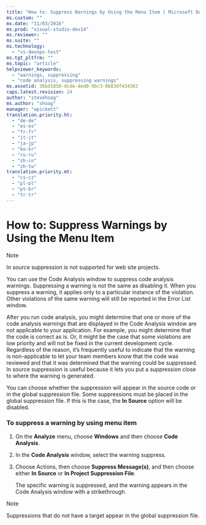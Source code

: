 ```yaml
---
title: "How to: Suppress Warnings by Using the Menu Item | Microsoft Docs"
ms.custom: ""
ms.date: "11/03/2016"
ms.prod: "visual-studio-dev14"
ms.reviewer: ""
ms.suite: ""
ms.technology: 
  - "vs-devops-test"
ms.tgt_pltfrm: ""
ms.topic: "article"
helpviewer_keywords: 
  - "warnings, suppressing"
  - "code analysis, suppressing warnings"
ms.assetid: 36bd1850-dcde-4ed0-9bc3-0b83df434362
caps.latest.revision: 24
author: "stevehoag"
ms.author: "shoag"
manager: "wpickett"
translation.priority.ht: 
  - "de-de"
  - "es-es"
  - "fr-fr"
  - "it-it"
  - "ja-jp"
  - "ko-kr"
  - "ru-ru"
  - "zh-cn"
  - "zh-tw"
translation.priority.mt: 
  - "cs-cz"
  - "pl-pl"
  - "pt-br"
  - "tr-tr"
---
```

# How to: Suppress Warnings by Using the Menu Item
> [!NOTE]
>  In source suppression is not supported for web site projects.  
  
 You can use the Code Analysis window to suppress code analysis warnings. Suppressing a warning is not the same as disabling it. When you suppress a warning, it applies only to a particular instance of the violation. Other violations of the same warning will still be reported in the Error List window.  
  
 After you run code analysis, you might determine that one or more of the code analysis warnings that are displayed in the Code Analysis window are not applicable to your application. For example, you might determine that the code is correct as is. Or, it might be the case that some violations are low priority and will not be fixed in the current development cycle. Regardless of the reason, it’s frequently useful to indicate that the warning is non-applicable to let your team members know that the code was reviewed and that it was determined that the warning could be suppressed. In source suppression is useful because it lets you put a suppression close to where the warning is generated.  
  
 You can choose whether the suppression will appear in the source code or in the global suppression file. Some suppressions must be placed in the global suppression file. If this is the case, the **In Source** option will be disabled.  
  
### To suppress a warning by using menu item  
  
1.  On the **Analyze** menu, choose **Windows** and then choose **Code Analysis**.  
  
2.  In the **Code Analysis** window, select the warning suppress.  
  
3.  Choose Actions, then choose **Suppress Message(s)**, and then choose either **In Source** or **In Project Suppression File**.  
  
     The specific warning is suppressed, and the warning appears in the Code Analysis window with a strikethrough.  
  
> [!NOTE]
>  Suppressions that do not have a target appear in the global suppression file.